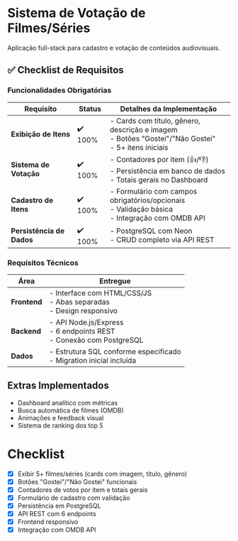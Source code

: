 # Sistema de Votação de Filmes/Séries

Aplicação full-stack para cadastro e votação de conteúdos audiovisuais.

## ✅ Checklist de Requisitos

### Funcionalidades Obrigatórias

| Requisito               | Status  | Detalhes da Implementação |
|-------------------------|---------|---------------------------|
| **Exibição de Itens**   | ✔️ 100% | - Cards com título, gênero, descrição e imagem<br>- Botões "Gostei"/"Não Gostei"<br>- 5+ itens iniciais |
| **Sistema de Votação**  | ✔️ 100% | - Contadores por item (👍/👎)<br>- Persistência em banco de dados<br>- Totais gerais no Dashboard |
| **Cadastro de Itens**   | ✔️ 100% | - Formulário com campos obrigatórios/opcionais<br>- Validação básica<br>- Integração com OMDB API |
| **Persistência de Dados** | ✔️ 100% | - PostgreSQL com Neon<br>- CRUD completo via API REST |

### Requisitos Técnicos

| Área         | Entregue                                                                 |
|--------------|--------------------------------------------------------------------------|
| **Frontend** | - Interface com HTML/CSS/JS<br>- Abas separadas<br>- Design responsivo   |
| **Backend**  | - API Node.js/Express<br>- 6 endpoints REST<br>- Conexão com PostgreSQL |
| **Dados**    | - Estrutura SQL conforme especificado<br>- Migration inicial incluída    |

## Extras Implementados

- Dashboard analítico com métricas
- Busca automática de filmes (OMDB)
- Animações e feedback visual
- Sistema de ranking dos top 5

# Checklist 
- [x] Exibir 5+ filmes/séries (cards com imagem, título, gênero)
- [x] Botões "Gostei"/"Não Gostei" funcionais 
- [x] Contadores de votos por item e totais gerais
- [x] Formulário de cadastro com validação
- [x] Persistência em PostgreSQL
- [x] API REST com 6 endpoints
- [x] Frontend responsivo
- [x] Integração com OMDB API
